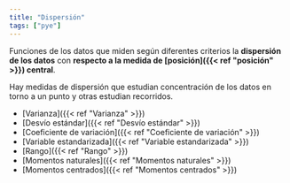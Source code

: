 ```yaml
---
title: "Dispersión"
tags: ["pye"]
---
```

Funciones de los datos que miden según diferentes criterios la **dispersión de los datos** con **respecto a la medida de [posición]({{< ref "posición" >}}) central**.

Hay medidas de dispersión que estudian concentración de los datos en torno a un punto y otras estudian recorridos.

- [Varianza]({{< ref "Varianza" >}})
- [Desvío estándar]({{< ref "Desvío estándar" >}})
- [Coeficiente de variación]({{< ref "Coeficiente de variación" >}})
- [Variable estandarizada]({{< ref "Variable estandarizada" >}})
- [Rango]({{< ref "Rango" >}})
- [Momentos naturales]({{< ref "Momentos naturales" >}})
- [Momentos centrados]({{< ref "Momentos centrados" >}})